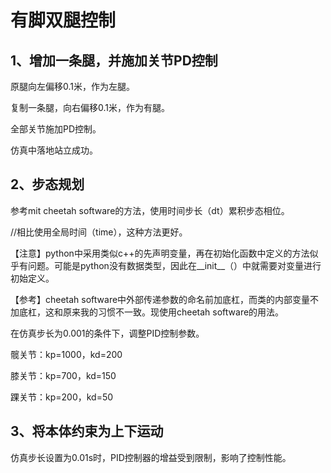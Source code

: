 # 有脚双腿控制



## 1、增加一条腿，并施加关节PD控制

原腿向左偏移0.1米，作为左腿。

复制一条腿，向右偏移0.1米，作为有腿。



全部关节施加PD控制。



仿真中落地站立成功。



## 2、步态规划

参考mit cheetah software的方法，使用时间步长（dt）累积步态相位。

//相比使用全局时间（time），这种方法更好。



【注意】python中采用类似c++的先声明变量，再在初始化函数中定义的方法似乎有问题。可能是python没有数据类型，因此在__init__（）中就需要对变量进行初始定义。



【参考】cheetah software中外部传递参数的命名前加底杠，而类的内部变量不加底杠，这和原来我的习惯不一致。现使用cheetah software的用法。

















在仿真步长为0.001的条件下，调整PID控制参数。

髋关节：kp=1000，kd=200

膝关节：kp=700，kd=150

踝关节：kp=200，kd=50



## 3、将本体约束为上下运动





仿真步长设置为0.01s时，PID控制器的增益受到限制，影响了控制性能。































